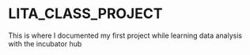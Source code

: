 # LITA_CLASS_PROJECT
This is where I documented my first project while learning data analysis with the incubator hub
